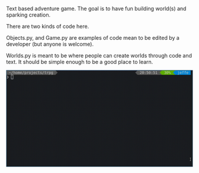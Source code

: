 
Text based adventure game. The goal is to have fun building world(s) and sparking creation.

There are two kinds of code here. 

Objects.py, and Game.py are examples of code mean to be edited by a developer (but anyone is welcome).

Worlds.py is meant to be where people can create worlds through code and text. It should be simple enough to be a good place to learn.

![consoleGif](docs/text_adventure.gif)

